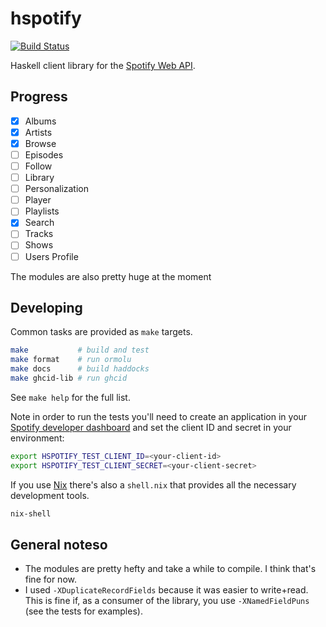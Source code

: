 # hspotify

[![Build Status](https://travis-ci.org/jmackie/hspotify.svg?branch=master)](https://travis-ci.org/jmackie/hspotify)

Haskell client library for the [Spotify Web API](https://developer.spotify.com/documentation/web-api/).

## Progress

- [x] Albums
- [x] Artists
- [x] Browse
- [ ] Episodes
- [ ] Follow
- [ ] Library
- [ ] Personalization
- [ ] Player
- [ ] Playlists
- [x] Search
- [ ] Tracks
- [ ] Shows
- [ ] Users Profile

The modules are also pretty huge at the moment

## Developing

Common tasks are provided as `make` targets.

```bash
make           # build and test
make format    # run ormolu
make docs      # build haddocks
make ghcid-lib # run ghcid
```

See `make help` for the full list.

Note in order to run the tests you'll need to create an application in your
[Spotify developer dashboard](https://developer.spotify.com/dashboard) and set
the client ID and secret in your environment:

```bash
export HSPOTIFY_TEST_CLIENT_ID=<your-client-id>
export HSPOTIFY_TEST_CLIENT_SECRET=<your-client-secret>
```

If you use [Nix](https://nixos.org/nix/) there's also a `shell.nix` that
provides all the necessary development tools.

```bash
nix-shell
```

## General noteso

- The modules are pretty hefty and take a while to compile. I think that's fine for now.
- I used `-XDuplicateRecordFields` because it was easier to write+read. This is
  fine if, as a consumer of the library, you use `-XNamedFieldPuns` (see the tests for examples).
